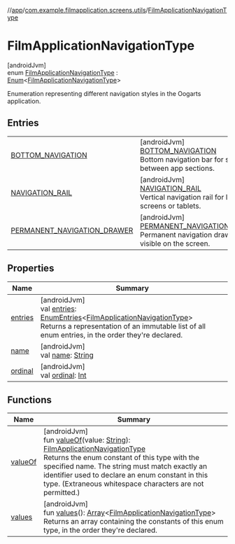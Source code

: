 //[app](../../../index.md)/[com.example.filmapplication.screens.utils](../index.md)/[FilmApplicationNavigationType](index.md)

# FilmApplicationNavigationType

[androidJvm]\
enum [FilmApplicationNavigationType](index.md) : [Enum](https://kotlinlang.org/api/latest/jvm/stdlib/kotlin/-enum/index.html)&lt;[FilmApplicationNavigationType](index.md)&gt; 

Enumeration representing different navigation styles in the Oogarts application.

## Entries

| | |
|---|---|
| [BOTTOM_NAVIGATION](-b-o-t-t-o-m_-n-a-v-i-g-a-t-i-o-n/index.md) | [androidJvm]<br>[BOTTOM_NAVIGATION](-b-o-t-t-o-m_-n-a-v-i-g-a-t-i-o-n/index.md)<br>Bottom navigation bar for switching between app sections. |
| [NAVIGATION_RAIL](-n-a-v-i-g-a-t-i-o-n_-r-a-i-l/index.md) | [androidJvm]<br>[NAVIGATION_RAIL](-n-a-v-i-g-a-t-i-o-n_-r-a-i-l/index.md)<br>Vertical navigation rail for larger screens or tablets. |
| [PERMANENT_NAVIGATION_DRAWER](-p-e-r-m-a-n-e-n-t_-n-a-v-i-g-a-t-i-o-n_-d-r-a-w-e-r/index.md) | [androidJvm]<br>[PERMANENT_NAVIGATION_DRAWER](-p-e-r-m-a-n-e-n-t_-n-a-v-i-g-a-t-i-o-n_-d-r-a-w-e-r/index.md)<br>Permanent navigation drawer always visible on the screen. |

## Properties

| Name | Summary |
|---|---|
| [entries](entries.md) | [androidJvm]<br>val [entries](entries.md): [EnumEntries](https://kotlinlang.org/api/latest/jvm/stdlib/kotlin.enums/-enum-entries/index.html)&lt;[FilmApplicationNavigationType](index.md)&gt;<br>Returns a representation of an immutable list of all enum entries, in the order they're declared. |
| [name](-p-e-r-m-a-n-e-n-t_-n-a-v-i-g-a-t-i-o-n_-d-r-a-w-e-r/index.md#-372974862%2FProperties%2F-912451524) | [androidJvm]<br>val [name](-p-e-r-m-a-n-e-n-t_-n-a-v-i-g-a-t-i-o-n_-d-r-a-w-e-r/index.md#-372974862%2FProperties%2F-912451524): [String](https://kotlinlang.org/api/latest/jvm/stdlib/kotlin/-string/index.html) |
| [ordinal](-p-e-r-m-a-n-e-n-t_-n-a-v-i-g-a-t-i-o-n_-d-r-a-w-e-r/index.md#-739389684%2FProperties%2F-912451524) | [androidJvm]<br>val [ordinal](-p-e-r-m-a-n-e-n-t_-n-a-v-i-g-a-t-i-o-n_-d-r-a-w-e-r/index.md#-739389684%2FProperties%2F-912451524): [Int](https://kotlinlang.org/api/latest/jvm/stdlib/kotlin/-int/index.html) |

## Functions

| Name | Summary |
|---|---|
| [valueOf](value-of.md) | [androidJvm]<br>fun [valueOf](value-of.md)(value: [String](https://kotlinlang.org/api/latest/jvm/stdlib/kotlin/-string/index.html)): [FilmApplicationNavigationType](index.md)<br>Returns the enum constant of this type with the specified name. The string must match exactly an identifier used to declare an enum constant in this type. (Extraneous whitespace characters are not permitted.) |
| [values](values.md) | [androidJvm]<br>fun [values](values.md)(): [Array](https://kotlinlang.org/api/latest/jvm/stdlib/kotlin/-array/index.html)&lt;[FilmApplicationNavigationType](index.md)&gt;<br>Returns an array containing the constants of this enum type, in the order they're declared. |

